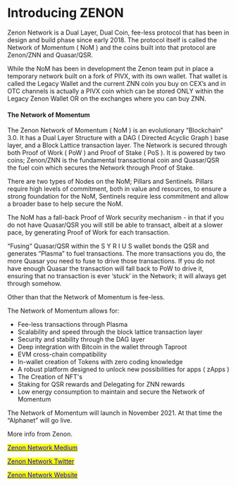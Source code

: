 # Introducing ZENON

Zenon Network is a Dual Layer, Dual Coin, fee-less protocol that has been in design and build phase since early 2018. The protocol itself is called the Network of Momentum ( NoM ) and the coins built into that protocol are Zenon/ZNN and Quasar/QSR.

While the NoM has been in development the Zenon team put in place a temporary network built on a fork of PIVX, with its own wallet. That wallet is called the Legacy Wallet and the current ZNN coin you buy on CEX’s and in OTC channels is actually a PIVX coin which can be stored ONLY within the Legacy Zenon Wallet OR on the exchanges where you can buy ZNN.

#### The Network of Momentum <a href="what-is-zenon-network-of-momentum" id="what-is-zenon-network-of-momentum"></a>

The Zenon Network of Momentum ( NoM ) is an evolutionary “Blockchain” 3.0. It has a Dual Layer Structure with a DAG ( Directed Acyclic Graph ) base layer, and a Block Lattice transaction layer. The Network is secured through both Proof of Work ( PoW ) and Proof of Stake ( PoS ). It is powered by two coins; Zenon/ZNN is the fundamental transactional coin and Quasar/QSR the fuel coin which secures the Network through Proof of Stake.

There are two types of Nodes on the NoM; Pillars and Sentinels. Pillars require high levels of commitment, both in value and resources, to ensure a strong foundation for the NoM, Sentinels require less commitment and allow a broader base to help secure the NoM.

The NoM has a fall-back Proof of Work security mechanism - in that if you do not have Quasar/QSR you will still be able to transact, albeit at a slower pace, by generating Proof of Work for each transaction.

“Fusing” Quasar/QSR within the S Y R I U S wallet bonds the QSR and generates “Plasma” to fuel transactions. The more transactions you do, the more Quasar you need to fuse to drive those transactions. If you do not have enough Quasar the transaction will fall back to PoW to drive it, ensuring that no transaction is ever ‘stuck’ in the Network; it will always get through somehow.

Other than that the Network of Momentum is fee-less.

The Network of Momentum allows for:

* Fee-less transactions through Plasma
* Scalability and speed through the block lattice transaction layer
* Security and stability through the DAG layer
* Deep integration with Bitcoin in the wallet through Taproot
* EVM cross-chain compatibility
* In-wallet creation of Tokens with zero coding knowledge
* A robust platform designed to unlock new possibilities for apps ( zApps )
* The Creation of NFT's
* Staking for QSR rewards and Delegating for ZNN rewards
* Low energy consumption to maintain and secure the Network of Momentum

The Network of Momentum will launch in November 2021. At that time the “Alphanet” will go live.

More info from Zenon.&#x20;

<mark style="color:blue;"></mark>[<mark style="color:blue;">Zenon Network Medium</mark>](https://medium.com/@zenon.network/paving-the-way-1332f61a66b2)<mark style="color:blue;"></mark>

<mark style="color:blue;"></mark>[<mark style="color:blue;">Zenon Network Twitter</mark>](https://twitter.com/Zenon\_Network)<mark style="color:blue;"></mark>

<mark style="color:blue;"></mark>[<mark style="color:blue;">Zenon Network Website</mark>](https://zenon.network)<mark style="color:blue;"></mark>
